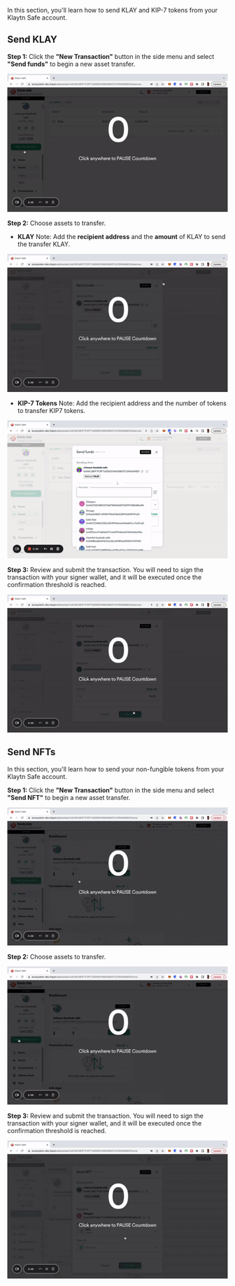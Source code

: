 In this section, you'll learn how to send KLAY and KIP-7 tokens from your Klaytn Safe account.

## Send KLAY <a id="Send KLAY from Safe"></a>

**Step 1:** Click the **"New Transaction"** button in the side menu and select **"Send funds"** to begin a new asset transfer.

![](../img/klaytn-safe/5_safeSendInit.gif)

**Step 2:** Choose assets to transfer. 

* **KLAY**
  Note: Add the **recipient address** and the **amount** of KLAY to send the transfer KLAY.

![](../img/klaytn-safe/6_safeSendKlay.gif)
  
* **KIP-7 Tokens**
Note: Add the recipient address and the number of tokens to transfer KIP7 tokens.

![](../img/klaytn-safe/7_safeSendKIP7.gif)
  

**Step 3:** Review and submit the transaction. You will need to sign the transaction with your signer wallet, and it will be executed once the confirmation threshold is reached.

![](../img/klaytn-safe/8_safeExecKlay.gif)

## Send NFTs <a id="Send NFTs from Safe"></a>

In this section, you'll learn how to send your non-fungible tokens from your Klaytn Safe account. 

**Step 1:** Click the **"New Transaction"** button in the side menu and select **"Send NFT"** to begin a new asset transfer.

![](../img/klaytn-safe/9_safeNFTInit.gif)

**Step 2:** Choose assets to transfer.

![](../img/klaytn-safe/10_safeChooseNFT.gif)

**Step 3:** Review and submit the transaction. You will need to sign the transaction with your signer wallet, and it will be executed once the confirmation threshold is reached.

![](../img/klaytn-safe/11_safeNftExec.gif)
